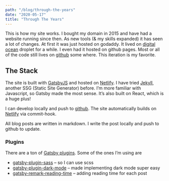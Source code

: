 ```yaml
---
path: "/blog/through-the-years"
date: "2020-05-17"
title: "Through The Years"
---
```


This is how my site works. I bought my domain in 2015 and have had a website running since then. As new tools (& my skills expanded) it has seen a lot of changes. At first it was just hosted on godaddy. It lived on [digital ocean](https://www.digitalocean.com) droplet for a while. I even had it hosted on github pages. Most or all of the code still lives on [github](https://github.com/mattchupp) some where. This iteration is my favorite.

## The Stack

The site is built with [GatsbyJS](http://gatsbyjs.org) and hosted on [Netlify](http://netlify.com). I have tried [Jekyll](https://jekyllrb.com), another SSG (Static Site Generator) before. I’m more familiar with Javascript, so Gatsby made the most sense. It’s also built on React, which is a huge plus! 

I can develop locally and push to
[github](https://github.com/mattchupp/mattchupp). The site automatically builds on [Netlify](http://netlify.com) via commit-hook.

All blog posts are written in markdown. I write the post locally and push to github to update. 

### Plugins

There are a ton of [Gatsby plugins](https://www.gatsbyjs.org/plugins/). Some of the ones I’m using are
- [gatsby-plugin-sass](https://www.gatsbyjs.org/packages/gatsby-plugin-sass/?=sass) – so I can use scss
- [gatsby-plugin-dark-mode](https://www.gatsbyjs.org/packages/gatsby-plugin-dark-mode/?=dark%20mode) – made implementing dark mode super easy
- [gatsby-remark-reading-time](https://www.gatsbyjs.org/packages/gatsby-remark-reading-time-v2/?=gatsby-remark-readi) – adding reading time for each post
